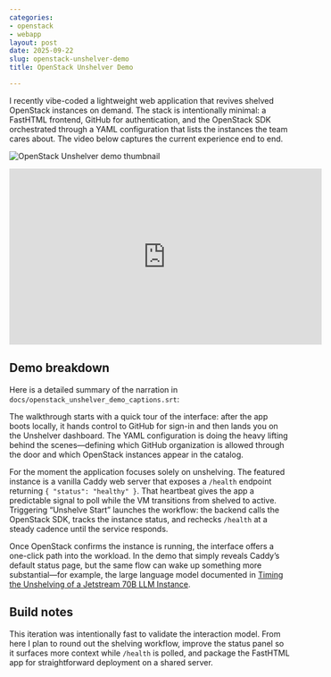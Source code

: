 ```yaml
---
categories:
- openstack
- webapp
layout: post
date: 2025-09-22
slug: openstack-unshelver-demo
title: OpenStack Unshelver Demo

---
```


I recently vibe-coded a lightweight web application that revives shelved OpenStack instances on demand. The stack is intentionally minimal: a FastHTML frontend, GitHub for authentication, and the OpenStack SDK orchestrated through a YAML configuration that lists the instances the team cares about. The video below captures the current experience end to end.

![OpenStack Unshelver demo thumbnail](https://img.youtube.com/vi/xdVKyStD55M/hqdefault.jpg)

<iframe width="560" height="315" src="https://www.youtube.com/embed/xdVKyStD55M" title="OpenStack Unshelver demo" frameborder="0" allow="accelerometer; autoplay; clipboard-write; encrypted-media; gyroscope; picture-in-picture" allowfullscreen></iframe>

## Demo breakdown

Here is a detailed summary of the narration in `docs/openstack_unshelver_demo_captions.srt`:

The walkthrough starts with a quick tour of the interface: after the app boots locally, it hands control to GitHub for sign-in and then lands you on the Unshelver dashboard. The YAML configuration is doing the heavy lifting behind the scenes—defining which GitHub organization is allowed through the door and which OpenStack instances appear in the catalog.

For the moment the application focuses solely on unshelving. The featured instance is a vanilla Caddy web server that exposes a `/health` endpoint returning `{ "status": "healthy" }`. That heartbeat gives the app a predictable signal to poll while the VM transitions from shelved to active. Triggering “Unshelve Start” launches the workflow: the backend calls the OpenStack SDK, tracks the instance status, and rechecks `/health` at a steady cadence until the service responds.

Once OpenStack confirms the instance is running, the interface offers a one-click path into the workload. In the demo that simply reveals Caddy’s default status page, but the same flow can wake up something more substantial—for example, the large language model documented in [Timing the Unshelving of a Jetstream 70B LLM Instance](2025-09-18-llm-unshelve.md).

## Build notes

This iteration was intentionally fast to validate the interaction model. From here I plan to round out the shelving workflow, improve the status panel so it surfaces more context while `/health` is polled, and package the FastHTML app for straightforward deployment on a shared server.
